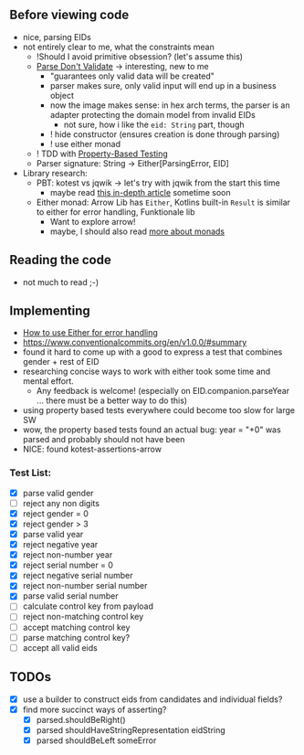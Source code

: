 ## Before viewing code

- nice, parsing EIDs
- not entirely clear to me, what the constraints mean
  - !Should I avoid primitive obsession? (let's assume this)
  - [Parse Don't Validate](https://xtrem-tdd.netlify.app/flavours/design/parse-dont-validate/) -> interesting, new to me
    - "guarantees only valid data will be created"
    - parser makes sure, only valid input will end up in a business object
    - now the image makes sense: in hex arch terms, the parser is an adapter protecting the domain model from invalid EIDs
      - not sure, how i like the `eid: String` part, though
    - ! hide constructor (ensures creation is done through parsing) 
    - ! use either monad
  - ! TDD with [Property-Based Testing](https://xtrem-tdd.netlify.app/flavours/testing/pbt/)
  - Parser signature: String -> Either[ParsingError, EID]
- Library research:
  - PBT: kotest vs jqwik -> let's try with jqwik from the start this time
    - maybe read [this in-depth article](https://johanneslink.net/property-based-testing-in-kotlin/#finding-good-properties) sometime soon
  - Either monad: Arrow Lib has `Either`, Kotlins built-in `Result` is similar to either for error handling, Funktionale lib
    - Want to explore arrow!
    - maybe, I should also read [more about monads](https://medium.com/@albert.llousas/monads-explained-in-kotlin-4126ac0cb7f2)

## Reading the code

- not much to read ;-)

## Implementing

- [How to use Either for error handling](https://proandroiddev.com/how-to-use-arrows-either-for-exception-handling-in-your-application-a73574b39d07)
- https://www.conventionalcommits.org/en/v1.0.0/#summary
- found it hard to come up with a good to express a test that combines gender + rest of EID
- researching concise ways to work with either took some time and mental effort. 
  - Any feedback is welcome! (especially on EID.companion.parseYear ... there must be a better way to do this)
- using property based tests everywhere could become too slow for large SW
- wow, the property based tests found an actual bug: year = "+0" was parsed and probably should not have been
- NICE: found kotest-assertions-arrow 

### Test List:
- [x] parse valid gender
- [ ] reject any non digits
- [x] reject gender = 0
- [x] reject gender > 3
- [x] parse valid year
- [x] reject negative year
- [x] reject non-number year
- [x] reject serial number = 0
- [x] reject negative serial number
- [x] reject non-number serial number
- [x] parse valid serial number
- [ ] calculate control key from payload
- [ ] reject non-matching control key
- [ ] accept matching control key
- [ ] parse matching control key?
- [ ] accept all valid eids

## TODOs
- [x] use a builder to construct eids from candidates and individual fields?
- [x] find more succinct ways of asserting?
  - [x] parsed.shouldBeRight()
  - [x] parsed shouldHaveStringRepresentation eidString
  - [x] parsed shouldBeLeft someError